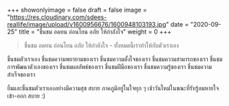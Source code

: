 +++
showonlyimage = false
draft = false
image = "https://res.cloudinary.com/sdees-reallife/image/upload/v1600956676/1600948103193.jpg"
date = "2020-09-25"
title = "ชื่นชม อดทน อ่อนโยน อภัย ให้กำลังใจ"
weight = 0
+++
> ชื่นชม อดทน อ่อนโยน อภัย ให้กำลังใจ - ทั้งหมดนี้เราทำให้กับตัวเราเอง

ชื่นชมตัวเราเอง ชื่นชมความพยายามของเรา ชื่นชมความตั้งใจของเรา ชื่นชมความสามารถของเรา ชื่นชมการพัฒนาตัวเองของเรา ชื่นชมผลลัพธ์ของเรา ชื่นชมฝีมือของเรา ชื่นชมความรู้ของเรา ชื่นชมความสำเร็จของเรา

ยิ้มและชื่นชมตัวเราเองอย่างมีความสุข สบาย ภาคภูมิอยู่ในใจทุก ๆ เช้าวันใหม่ในขณะที่รับรู้ลมหายใจ เข้า-ออก สบาย :)

